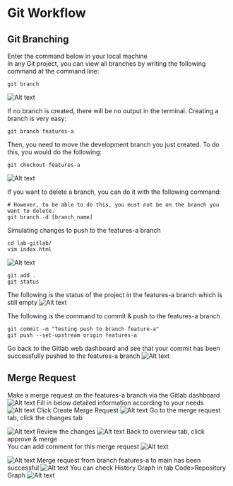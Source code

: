 # Git Workflow

## Git Branching

Enter the command below in your local machine <br>
In any Git project, you can view all branches by writing the following command at the command line:
```
git branch
```
![Alt text](/Chapter-2-Gitlab/img/9-git-branch.png)

If no branch is created, there will be no output in the terminal. Creating a branch is very easy:
```
git branch features-a
```
Then, you need to move the development branch you just created. To do this, you would do the following:
```
git checkout features-a
```
![Alt text](/Chapter-2-Gitlab/img/9-git-checkout.png)

If you want to delete a branch, you can do it with the following command:
```
# However, to be able to do this, you must not be on the branch you want to delete.
git branch -d [branch_name]
```

Simulating changes to push to the features-a branch

```
cd lab-gitlab/
vim index.html
```

![Alt text](/Chapter-2-Gitlab/img/9-adding-code.png)

```
git add .
git status
```
The following is the status of the project in the features-a branch which is still empty
![Alt text](/Chapter-2-Gitlab/img/9-git-status.png)

The following is the command to commit & push to the features-a branch
```
git commit -m "Testing push to branch feature-a"
git push --set-upstream origin features-a
```
Go back to the Gitlab web dashboard and see that your commit has been successfully pushed to the features-a branch
![Alt text](/Chapter-2-Gitlab/img/9-success-push-branch.png)


## Merge Request

Make a merge request on the features-a branch via the Gitlab dashboard
![Alt text](/Chapter-2-Gitlab/img/10-create-merge-request.png)
Fill in below detailed information according to your needs
![Alt text](/Chapter-2-Gitlab/img/11-create-merge-request.png)
Click Create Merge Request
![Alt text](/Chapter-2-Gitlab/img/12-create-merge-request.png)
Go to the merge request tab, click the changes tab <br>

![Alt text](/Chapter-2-Gitlab/img/13-merge-request-check.png)
Review the changes
![Alt text](/Chapter-2-Gitlab/img/13-merge-request-review.png)
Back to overview tab, click approve & merge <br>
You can add comment for this merge request
![Alt text](/Chapter-2-Gitlab/img/14-merge-request.png)

![Alt text](/Chapter-2-Gitlab/img/15-merge-request.png)
Merge request from branch features-a to main has been successful
![Alt text](/Chapter-2-Gitlab/img/16-success-merge-request.png)
You can check History Graph in tab Code>Repository Graph
![Alt text](/Chapter-2-Gitlab/img/17-repository-graph.png)